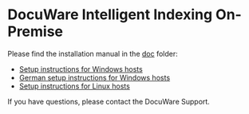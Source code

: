 # DocuWare Intelligent Indexing On-Premise

Please find the installation manual in the [doc](https://github.com/DocuWare/Intellix/tree/master/doc) folder:

* [Setup instructions for Windows hosts](doc/windows-setup.md)
* [German setup instructions for Windows hosts](doc/windows-setup-de.md)
* [Setup instructions for Linux hosts](doc/linux-setup.md)

If you have questions, please contact the DocuWare Support.
